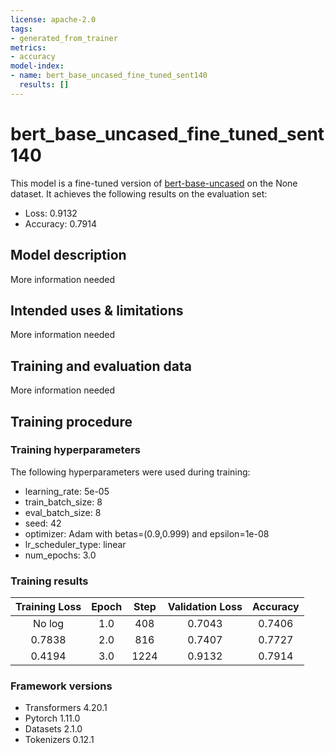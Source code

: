 ```yaml
---
license: apache-2.0
tags:
- generated_from_trainer
metrics:
- accuracy
model-index:
- name: bert_base_uncased_fine_tuned_sent140
  results: []
---
```


<!-- This model card has been generated automatically according to the information the Trainer had access to. You
should probably proofread and complete it, then remove this comment. -->

# bert_base_uncased_fine_tuned_sent140

This model is a fine-tuned version of [bert-base-uncased](https://huggingface.co/bert-base-uncased) on the None dataset.
It achieves the following results on the evaluation set:
- Loss: 0.9132
- Accuracy: 0.7914

## Model description

More information needed

## Intended uses & limitations

More information needed

## Training and evaluation data

More information needed

## Training procedure

### Training hyperparameters

The following hyperparameters were used during training:
- learning_rate: 5e-05
- train_batch_size: 8
- eval_batch_size: 8
- seed: 42
- optimizer: Adam with betas=(0.9,0.999) and epsilon=1e-08
- lr_scheduler_type: linear
- num_epochs: 3.0

### Training results

| Training Loss | Epoch | Step | Validation Loss | Accuracy |
|:-------------:|:-----:|:----:|:---------------:|:--------:|
| No log        | 1.0   | 408  | 0.7043          | 0.7406   |
| 0.7838        | 2.0   | 816  | 0.7407          | 0.7727   |
| 0.4194        | 3.0   | 1224 | 0.9132          | 0.7914   |


### Framework versions

- Transformers 4.20.1
- Pytorch 1.11.0
- Datasets 2.1.0
- Tokenizers 0.12.1
